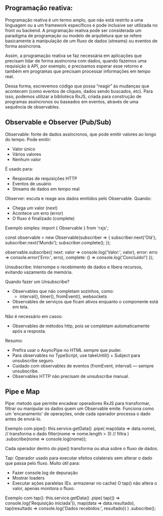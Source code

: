 ## Programação reativa:
Programação reativa é um termo amplo, que não está restrito a uma linguagem ou a um framework específicos e pode inclusive ser utilizada no front ou backend. A programação reativa pode ser considerada um paradigma de programação ou modelo de arquitetura que se refere basicamente à manipulação de um fluxo de dados (streams) ou eventos de forma assíncrona.

Assim, a programação reativa se faz necessária em aplicações que precisam lidar de forma assíncrona com dados, quando fazemos uma requisição à API, por exemplo, e precisamos esperar esse retorno e também em programas que precisam processar informações em tempo real.

Dessa forma, escrevemos código que possa “reagir” às mudanças que acontecem (como eventos de cliques, dados sendo buscados, etc). Para isso, podemos utilizar a biblioteca RxJS, criada para construção de programas assíncronos ou baseados em eventos, através de uma sequência de observables.

## Observable e Observer (Pub/Sub)
Observable: fonte de dados assíncronos, que pode emitir valores ao longo do tempo. Pode emitir:
- Valor único
- Vários valores
- Nenhum valor

É usado para:
- Respostas de requisições HTTP
- Eventos de usuário
- Streams de dados em tempo real

Observer: escuta e reage aos dados emitidos pelo Observable. Quando:
- Chega um valor (next)
- Acontece um erro (error)
- O fluxo é finalizado (complete)

Exemplo simples:
import { Observable } from 'rxjs';

const observable = new Observable<string>(subscriber => {
  subscriber.next('Olá');
  subscriber.next('Mundo');
  subscriber.complete();
});

observable.subscribe({
  next: valor => console.log('Valor:', valor),
  error: erro => console.error('Erro:', erro),
  complete: () => console.log('Concluído!')
});

Unsubscribe: Interrompe o recebimento de dados e libera recursos, evitando vazamento de memória.

Quando fazer um Unsubscribe?
- Observables que não completam sozinhos, como:
    - interval(), timer(), fromEvent(), websockets
- Observables de serviços que ficam ativos enquanto o componente está em tela.

Não é necessário em casos:
- Observables de métodos http, pois se completam automaticamente após a resposta.

Resumo:
- Prefira usar o AsyncPipe no HTML sempre que puder.
- Para observables no TypeScript, use takeUntil() + Subject para unsubscribe seguro.
- Cuidado com observables de eventos (fromEvent, interval) — sempre unsubscribe.
- Observables HTTP não precisam de unsubscribe manual.

## Pipe e Map
Pipe: metodo que permite encadear operadores RxJS para transformar, filtrar ou manipular os dados quem um Observable emite. Funciona como um 'encanamento' de operações, onde cada operador processa o dado antes de enviá-lo.

Exemplo com pipe():
this.service.getData()
  .pipe(
    map(data => data.nome),  // transforma o dado
    filter(nome => nome.length > 3)  // filtra
  )
  .subscribe(nome => console.log(nome));

Cada operador dentro do pipe() transforma ou atua sobre o fluxo de dados.

Tap: Operador usado para executar efeitos colaterais sem alterar o dado que passa pelo fluxo. Muito útil para:
- Fazer console.log de depuração
- Mostrar loaders
- Executar ações paralelas (Ex. armazenar no cache)
O tap() não altera o valor, apenas monitora o fluxo.

Exemplo com tap():
this.service.getData()
  .pipe(
    tap(() => console.log('Requisição iniciada')),
    map(data => data.resultado),
    tap(resultado => console.log('Dados recebidos:', resultado))
  )
  .subscribe();
